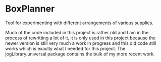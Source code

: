 # BoxPlanner
Tool for experimenting with different arrangements of various supplies.

Much of the code included in this project is rather old and I am in the process of rewritting a lot of it, it is only used in this project because the newer version is still very much a work in progress and this old code still works which is exactly what I needed for this project.
The jogLibrary.universal package contains the bulk of my more recent work.
